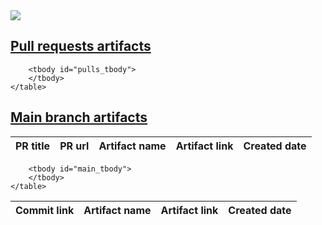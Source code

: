 <html>
<head>
</head>

<body>
<div id="loading_div" style="align-content: center;">

<img src="https://kartoza.github.io/cplus-plugin/user/guide/img/icon_loading.gif" style="align-content: center; background:transparent;"/>
</div>
<div>
    <h2><a href="#pull"> Pull requests artifacts </a></h2>
</div>
<div id="pull_artifacts">
    <table>
        <thead>
        <tr>
        <th>PR title</th>
        <th>PR url</th>
        <th>Artifact name</th>
        <th>Artifact link</th>
        <th>Created date</th>
        </tr>
        </thead>

        <tbody id="pulls_tbody">
        </tbody>
    </table>
</div>

<div>
    <h2><a href="#main"> Main branch artifacts </a></h2>
</div>
<div id="main_artifacts">
    <table>
        <thead>
        <tr>
        <th>Commit link</th>
        <th>Artifact name</th>
        <th>Artifact link</th>
        <th>Created date</th>
        </tr>
        </thead>

        <tbody id="main_tbody">
        </tbody>
    </table>
</div>

</body>

<script type="module">
import { Octokit, App } from "https://esm.sh/octokit";
const octokit = new Octokit();

const pulls = await octokit.request(
"GET /repos/kartoza/cplus-plugin/pulls",
{'state':'all'}
);

const fetched_artifacts = await octokit.request(
"GET /repos/kartoza/cplus-plugin/actions/artifacts",
{'per_page': 30}
);

const pulls_artifacts = [];
const commits_artifacts = [];

const artifacts_comments = [];


for ( const pull of pulls.data ){
    const head_sha = pull['head']['sha'];
    const pull_artifact = {};
    const artifact_comments = [];

    if (pull == undefined)
        continue;

    for ( const artifact of fetched_artifacts.data.artifacts){

        if ( artifact['workflow_run']['head_sha'] == head_sha &&
            artifact['name'].indexOf('cplus_plugin') != -1 ){
            pull_artifact['pull'] = pull;
            pull_artifact['artifact'] = artifact;
            artifact_comments['artifact'] = artifact;
            artifact_comments['comments'] = pull['comments_url'];
            
        }
    }
    pulls_artifacts.push(pull_artifact);
    artifacts_comments.push(artifact_comments);
}

for ( const artifact of fetched_artifacts.data.artifacts){

    if ( artifact['name'].indexOf('cplus_plugin') == -1){
        continue;
    }
    const commit = await octokit.request(
    "GET /repos/kartoza/cplus-plugin/commits/"+
    artifact['workflow_run']['head_sha'] 
    );

    if ( commit == undefined | commit.data.parents.length < 2 ){
        continue;
    }

    const commit_artifact = {
        'commit': commit,
        'artifact': artifact
    };

    commits_artifacts.push(commit_artifact);
}

const pulls_tbody = document.getElementById('pulls_tbody');
const main_tbody = document.getElementById('main_tbody');

for (const pull_artifact of pulls_artifacts){

        if (pull_artifact['pull'] == undefined)
        {
            continue;
        }

     const tr = document.createElement('tr');
     const first_td = document.createElement('td');
     const second_td = document.createElement('td');
     const third_td = document.createElement('td');
     const fourth_td = document.createElement('td');
     const fifth_td = document.createElement('td');

     const pull_link = document.createElement("a");
     const link_node = document.createTextNode(
      pull_artifact['pull']['title']
      );

     pull_link.appendChild(link_node);
     pull_link.textContent = pull_artifact['pull']['html_url'];
     pull_link.title = pull_artifact['pull']['html_url'];
     pull_link.href = pull_artifact['pull']['html_url'];

     first_td.appendChild(link_node);
     second_td.appendChild(pull_link);

     tr.appendChild(first_td);
     tr.appendChild(second_td);

     const artifact_link = document.createElement("a");
     const second_link_node = document.createTextNode(
        pull_artifact['artifact']['name']
     );
     const date_node = document.createTextNode(
        pull_artifact['artifact']['created_at']
     );
     artifact_link.appendChild(second_link_node);
     artifact_link.textContent = pull_artifact['artifact']['archive_download_url'];
     artifact_link.href = pull_artifact['artifact']['archive_download_url'];
     artifact_link.id = pull_artifact['artifact']['name'];

     third_td.appendChild(second_link_node);
     fourth_td.appendChild(artifact_link);
     fifth_td.appendChild(date_node);

     tr.appendChild(third_td);
     tr.appendChild(fourth_td);
     tr.appendChild(fifth_td);

     pulls_tbody.appendChild(tr)
}

for( const artifact_comment of artifacts_comments){
    if (artifact_comment['comments'] === undefined)
        continue;
    const comments = await fetch(artifact_comment['comments']);

    const result = comments.json().then(function(results){
        for(const comment of results){
            if (comment.body.indexOf("Download the plugin zip file here") != -1){
                const artifact_link_regex = /(https?:\/\/[^ ]*)/;
                const matches = comment.body.match(artifact_link_regex);
                const art_link = matches[0];

                const artifact_name = artifact_comment['artifact']['name'];
                const artifact_url = art_link.split("\n")[0];
        
                const pull_artifact = document.getElementById(artifact_name);
        
                if( pull_artifact == undefined){
                    continue;
                }
                pull_artifact.textContent = artifact_url;
                pull_artifact.href = artifact_url;
            }
        }
    })
}


for (const commit_artifact of commits_artifacts){

     if (commit_artifact['commit'] === undefined)
         continue;

     const tr = document.createElement('tr');
     const first_td = document.createElement('td');
     const second_td = document.createElement('td');
     const third_td = document.createElement('td');
     const fourth_td = document.createElement('td');
     const fifth_td = document.createElement('td');

     const pull_link = document.createElement("a");
     const link_node = document.createTextNode(
        commit_artifact['commit']['data']['sha']
     );

     pull_link.appendChild(link_node);
     pull_link.textContent = commit_artifact['commit']['data']['html_url'];
     pull_link.title = commit_artifact['commit']['data']['html_url'];
     pull_link.href = commit_artifact['commit']['data']['html_url'];

     first_td.appendChild(link_node);
     second_td.appendChild(pull_link);

     tr.appendChild(second_td);

     const artifact_link = document.createElement("a");
     const second_link_node = document.createTextNode(
        commit_artifact['artifact']['name']
     );
     const date_node = document.createTextNode(
        commit_artifact['artifact']['created_at']
     );
     artifact_link.appendChild(second_link_node);
     artifact_link.textContent = commit_artifact['artifact']['archive_download_url'];
     artifact_link.href = commit_artifact['artifact']['archive_download_url'];

     third_td.appendChild(second_link_node);
     artifact_link.id = commit_artifact['artifact']['name'];
     fourth_td.appendChild(artifact_link);
     fifth_td.appendChild(date_node);

     tr.appendChild(third_td);
     tr.appendChild(fourth_td);
     tr.appendChild(fifth_td);

     main_tbody.appendChild(tr)

}

const response = await fetch(
"https://raw.githubusercontent.com/kartoza/cplus-plugin/docs/docs/admin/artifacts_list.txt"
);

const file_text_promise = response.text();

const res = file_text_promise.then(function(result){
    const art_list = result.split("\n");

    for( const art of art_list){
        if( art === ""){
            continue;
        }
        const parts = art.split(" - ");
        const artifact_name = parts[0].trim();
        const artifact_url = parts[1].trim();

        const main_artifact = document.getElementById(artifact_name);

        if( main_artifact == undefined){
            continue;
        }
        main_artifact.textContent = artifact_url;
        main_artifact.href = artifact_url;
    }

    const loading_div = document.getElementById('loading_div');
    loading_div.remove();
});


</script>

</html>
